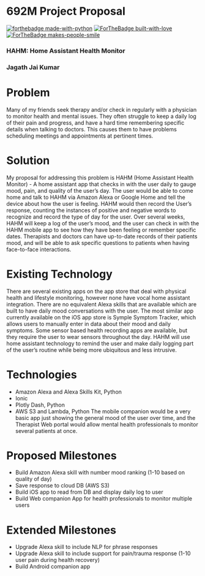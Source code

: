 # 692M Project Proposal

[![forthebadge made-with-python](http://ForTheBadge.com/images/badges/made-with-python.svg)](https://www.python.org/)
[![ForTheBadge built-with-love](http://ForTheBadge.com/images/badges/built-with-love.svg)](https://GitHub.com/Naereen/)
[![ForTheBadge makes-people-smile](http://ForTheBadge.com/images/badges/makes-people-smile.svg)](http://ForTheBadge.com)

### HAHM: Home Assistant Health Monitor
### Jagath Jai Kumar

# Problem

Many of my friends seek therapy and/or check in regularly with a physician to monitor health and mental issues. They often struggle to keep a daily log of their pain and progress, and have a hard time remembering specific details when talking to doctors. This causes them to have problems scheduling meetings and appointments at pertinent times.


# Solution

My proposal for addressing this problem is HAHM (Home Assistant Health Monitor) - A home assistant app that checks in with the user daily to gauge mood, pain, and quality of the user’s day. The user would be able to come home and talk to HAHM via Amazon Alexa or Google Home and tell the device about how the user is feeling.
HAHM would then record the User’s response, counting the instances of positive and negative words to recognize and record the type of day for the user. Over several weeks, HAHM will keep a log of the user’s mood, and the user can check in with the HAHM mobile app to see how they have been feeling or remember specific dates. Therapists and doctors can have up-to-date records of their patients mood, and will be able to ask specific questions to patients when having face-to-face interactions.


# Existing Technology

There are several existing apps on the app store that deal with physical health and lifestyle monitoring, however none have vocal home assistant integration. There are no equivalent Alexa skills that are available which are built to have daily mood conversations with the user. The most similar app currently available on the iOS app store is Symple Symptom Tracker, which allows users to manually enter in data about their mood and daily symptoms. Some sensor based health recording apps are available, but they require the user to wear sensors throughout the day. HAHM will use home assistant technology to remind the user and make daily logging part of the user’s routine while being more ubiquitous and less intrusive.


# Technologies

- Amazon Alexa and Alexa Skills Kit, Python
- Ionic
- Plotly Dash, Python
- AWS S3 and Lambda, Python
The mobile companion would be a very basic app just showing the general mood of the user over time, and the Therapist Web portal would allow mental health professionals to monitor several patients at once.

# Proposed Milestones
- Build Amazon Alexa skill with number mood ranking (1-10 based on quality of day)
- Save response to cloud DB (AWS S3)
- Build iOS app to read from DB and display daily log to user
- Build Web companion App for health professionals to monitor multiple users

# Extended Milestones
- Upgrade Alexa skill to include NLP for phrase responses
- Upgrade Alexa skill to include support for pain/trauma response (1-10 user pain during health recovery)
- Build Android companion app
